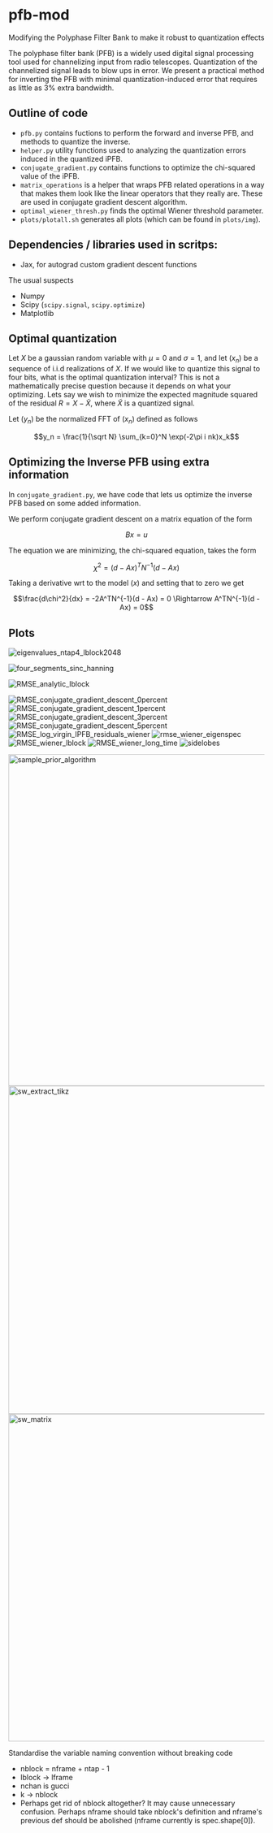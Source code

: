 # pfb-mod
Modifying the Polyphase Filter Bank to make it robust to quantization effects

The polyphase filter bank (PFB) is a widely used digital signal processing tool used for channelizing input from radio telescopes. Quantization of the channelized signal leads to blow ups in error. We present a practical method for inverting the PFB with minimal quantization-induced error that requires as little as 3\% extra bandwidth.

## Outline of code
- `pfb.py` contains fuctions to perform the forward and inverse PFB, and methods to quantize the inverse.
- `helper.py` utility functions used to analyzing the quantization errors induced in the quantized iPFB. 
- `conjugate_gradient.py` contains functions to optimize the chi-squared value of the iPFB. 
- `matrix_operations` is a helper that wraps PFB related operations in a way that makes them look like the linear operators that they really are. These are used in conjugate gradient descent algorithm. 
- `optimal_wiener_thresh.py` finds the optimal Wiener threshold parameter. 
- `plots/plotall.sh` generates all plots (which can be found in `plots/img`). 


## Dependencies / libraries used in scritps:
- Jax, for autograd custom gradient descent functions

The usual suspects
- Numpy
- Scipy (``scipy.signal``, ``scipy.optimize``)
- Matplotlib

## Optimal quantization

Let $X$ be a gaussian random variable with $\mu=0$ and $\sigma=1$, and let $(x_n)$ be a sequence of i.i.d realizations of $X$. If we would like to quantize this signal to four bits, what is the optimal quantization interval? This is not a mathematically precise question because it depends on what your optimizing. Lets say we wish to minimize the expected magnitude squared of the residual $R=X-\tilde X$, where $\tilde X$ is a quantized signal. 


Let $(y_n)$ be the normalized FFT of $(x_n)$ defined as follows

$$y_n = \frac{1}{\sqrt N} \sum_{k=0}^N \exp(-2\pi i nk)x_k$$


## Optimizing the Inverse PFB using extra information

In `conjugate_gradient.py`, we have code that lets us optimize the inverse PFB based on some added information. 

We perform conjugate gradient descent on a matrix equation of the form

$$B x = u$$

The equation we are minimizing, the chi-squared equation, takes the form

$$\chi^2 = (d - Ax)^T N^{-1} (d - Ax)$$

Taking a derivative wrt to the model ($x$) and setting that to zero we get

$$\frac{d\chi^2}{dx} = -2A^TN^{-1}(d - Ax) = 0 \Rightarrow A^TN^{-1}(d - Ax) = 0$$



## Plots


![eigenvalues_ntap4_lblock2048](https://user-images.githubusercontent.com/21654151/203455742-f0ebf621-e0f9-4e48-9a3a-dccbf97674ef.png)

![four_segments_sinc_hanning](https://user-images.githubusercontent.com/21654151/203455746-38a2cdd6-92e9-438d-876d-f678bebd0301.png)

![RMSE_analytic_lblock](https://user-images.githubusercontent.com/21654151/203455753-d2261038-492c-466b-ae5e-bc61d6599e82.png)

![RMSE_conjugate_gradient_descent_0percent](https://user-images.githubusercontent.com/21654151/203455757-4ae08669-8cd8-4331-b5a1-93c7aed17e1e.png)
![RMSE_conjugate_gradient_descent_1percent](https://user-images.githubusercontent.com/21654151/203455761-929a4faa-30aa-46a7-b1ab-7973143dc5f7.png)
![RMSE_conjugate_gradient_descent_3percent](https://user-images.githubusercontent.com/21654151/203455767-0c14d5c7-9b33-4d44-9378-dd1d76bb6c65.png)
![RMSE_conjugate_gradient_descent_5percent](https://user-images.githubusercontent.com/21654151/203455770-11e6bcf7-00df-4c0a-8746-0c0337bcfd64.png)
![RMSE_log_virgin_IPFB_residuals_wiener](https://user-images.githubusercontent.com/21654151/203455777-7c5887ed-ad4c-44ef-b775-4837420ff431.png)
![rmse_wiener_eigenspec](https://user-images.githubusercontent.com/21654151/203455779-4333e544-23e0-44f4-8efd-46122d236c99.png)
![RMSE_wiener_lblock](https://user-images.githubusercontent.com/21654151/203455781-8267bab8-b29f-4ec7-a033-51fead169d24.png)
![RMSE_wiener_long_time](https://user-images.githubusercontent.com/21654151/203455783-0cbf4100-1c35-4e64-81c7-d43ec8c1025d.png)
![sidelobes](https://user-images.githubusercontent.com/21654151/203455787-b27daaf6-217b-424e-be5b-8bc56508d2ab.png)

<img width="653" alt="sample_prior_algorithm" src="https://user-images.githubusercontent.com/21654151/203611692-27ba0b03-9379-4e8c-9bf7-3ca640202aaa.png">
<img width="646" alt="sw_extract_tikz" src="https://user-images.githubusercontent.com/21654151/203611694-7e219311-2943-434a-a76a-f502305af928.png">
<img width="645" alt="sw_matrix" src="https://user-images.githubusercontent.com/21654151/203611696-601cb03a-4f24-45fa-835f-aa4a97f65d08.png">

Standardise the variable naming convention without breaking code
- nblock = nframe + ntap - 1 
- lblock -> lframe
- nchan is gucci
- k -> nblock
- Perhaps get rid of nblock altogether? It may cause unnecessary confusion. Perhaps nframe should take nblock's definition and nframe's previous def should be abolished (nframe currently is spec.shape[0]).

